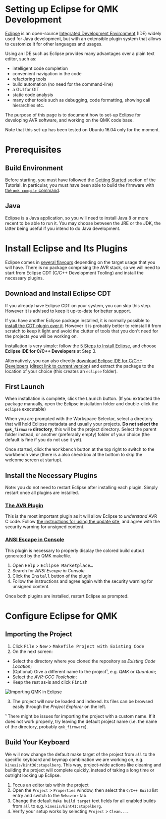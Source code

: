 # Setting up Eclipse for QMK Development

[Eclipse][1] is an open-source [Integrated Development Environment](https://en.wikipedia.org/wiki/Integrated_development_environment) (IDE) widely used for Java development, but with an extensible plugin system that allows to customize it for other languages and usages.

Using an IDE such as Eclipse provides many advantages over a plain text editor, such as:
* intelligent code completion
* convenient navigation in the code
* refactoring tools
* build automation (no need for the command-line)
* a GUI for GIT
* static code analysis
* many other tools such as debugging, code formatting, showing call hierarchies etc.

The purpose of this page is to document how to set-up Eclipse for developing AVR software, and working on the QMK code base.

Note that this set-up has been tested on Ubuntu 16.04 only for the moment.

# Prerequisites
## Build Environment
Before starting, you must have followed the [Getting Started](newbs_getting_started) section of the Tutorial. In particular, you must have been able to build the firmware with [the `qmk compile` command](newbs_building_firmware.md#build-your-firmware).

## Java
Eclipse is a Java application, so you will need to install Java 8 or more recent to be able to run it. You may choose between the JRE or the JDK, the latter being useful if you intend to do Java development.

# Install Eclipse and Its Plugins
Eclipse comes in [several flavours](https://www.eclipse.org/downloads/eclipse-packages/) depending on the target usage that you will have. There is no package comprising the AVR stack, so we will need to start from Eclipse CDT (C/C++ Development Tooling) and install the necessary plugins.

## Download and Install Eclipse CDT
If you already have Eclipse CDT on your system, you can skip this step. However it is advised to keep it up-to-date for better support.

If you have another Eclipse package installed, it is normally possible to [install the CDT plugin over it](https://eclipse.org/cdt/downloads.php). However it is probably better to reinstall it from scratch to keep it light and avoid the clutter of tools that you don't need for the projects you will be working on.

Installation is very simple: follow the [5 Steps to Install Eclipse](https://eclipse.org/downloads/eclipse-packages/?show_instructions=TRUE), and choose **Eclipse IDE for C/C++ Developers** at Step 3.

Alternatively, you can also directly [download Eclipse IDE for C/C++ Developers](https://www.eclipse.org/downloads/eclipse-packages/) ([direct link to current version](https://www.eclipse.org/downloads/packages/eclipse-ide-cc-developers/neonr)) and extract the package to the location of your choice (this creates an `eclipse` folder).

## First Launch
When installation is complete, click the <kbd>Launch</kbd> button. (If you extracted the package manually, open the Eclipse installation folder and double-click the `eclipse` executable)

When you are prompted with the Workspace Selector, select a directory that will hold Eclipse metadata and usually your projects. **Do not select the `qmk_firmware` directory**, this will be the project directory. Select the parent folder instead, or another (preferably empty) folder of your choice (the default is fine if you do not use it yet).

Once started, click the <kbd>Workbench</kbd> button at the top right to switch to the workbench view (there is a also checkbox at the bottom to skip the welcome screen at startup).

## Install the Necessary Plugins
Note: you do not need to restart Eclipse after installing each plugin. Simply restart once all plugins are installed.

### [The AVR Plugin](https://avr-eclipse.sourceforge.net/)
This is the most important plugin as it will allow Eclipse to _understand_ AVR C code. Follow [the instructions for using the update site](https://avr-eclipse.sourceforge.net/wiki/index.php/Plugin_Download#Update_Site), and agree with the security warning for unsigned content.

### [ANSI Escape in Console](https://marketplace.eclipse.org/content/ansi-escape-console)
This plugin is necessary to properly display the colored build output generated by the QMK makefile.

1. Open <kbd>Help</kbd> > <kbd>Eclipse Marketplace…</kbd>
2. Search for _ANSI Escape in Console_
3. Click the <samp>Install</samp> button of the plugin
4. Follow the instructions and agree again with the security warning for unsigned content.

Once both plugins are installed, restart Eclipse as prompted.

# Configure Eclipse for QMK
## Importing the Project
1. Click <kbd>File</kbd> > <kbd>New</kbd> > <kbd>Makefile Project with Existing Code</kbd>
2. On the next screen:
  * Select the directory where you cloned the repository as _Existing Code Location_;
  * (Optional) Give a different name to the project¹, e.g. _QMK_ or _Quantum_;
  * Select the _AVR-GCC Toolchain_;
  * Keep the rest as-is and click <kbd>Finish</kbd>

  ![Importing QMK in Eclipse](https://i.imgur.com/oHYR1yW.png)

3. The project will now be loaded and indexed. Its files can be browsed easily through the _Project Explorer_ on the left.

¹ There might be issues for importing the project with a custom name. If it does not work properly, try leaving the default project name (i.e. the name of the directory, probably `qmk_firmware`).

## Build Your Keyboard

We will now change the default make target of the project from `all` to the
specific keyboard and keymap combination we are working on,
e.g. `kinesis/kint36:stapelberg`. This way, project-wide actions like cleaning
and building the project will complete quickly, instead of taking a long time or
outright locking up Eclipse.

1. Focus an editor tab within the project
2. Open the `Project` > `Properties` window, then select the `C/C++ Build` list
   entry and switch to the `Behavior` tab.
3. Change the default `Make build target` text fields for all enabled builds
   from `all` to e.g. `kinesis/kint41:stapelberg`.
4. Verify your setup works by selecting `Project` > `Clean...`.

  [1]: https://en.wikipedia.org/wiki/Eclipse_(software)
